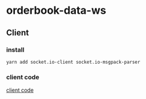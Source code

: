 # orderbook-data-ws

## Client

### install

```
yarn add socket.io-client socket.io-msgpack-parser
```

### client code

[client code](./tests/test.ts)
